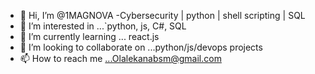 - 👋 Hi, I’m @1MAGNOVA
  -Cybersecurity | python | shell scripting | SQL
- 👀 I’m interested in ...`python, js, C#, SQL
- 🌱 I’m currently learning ... react.js
- 💞️ I’m looking to collaborate on ...python/js/devops projects
- 📫 How to reach me ...Olalekanabsm@gmail.com  

<!---
1MAGNOVA/1MAGNOVA is a ✨ special ✨ repository because its `README.md` (this file) appears on your GitHub profile.
You can click the Preview link to take a look at your changes.
--->
